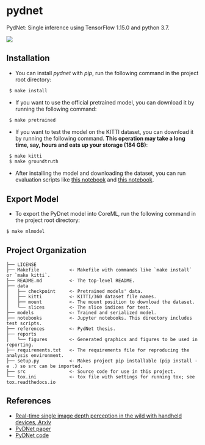 pydnet
==============================

PydNet: Single inference using TensorFlow 1.15.0 and python 3.7.

[![](https://img.shields.io/badge/python-v3.7-blue.svg)](https://github.com/python/)

Installation
------------
 - You can install *pydnet* with *pip*, run the following command in the project root directory:

```bash
 $ make install
```

 - If you want to use the official pretrained model, you can download it by running the following command:

```bash
 $ make pretrained
```

 - If you want to test the model on the KITTI dataset, you can download it by running the following command.
   **This operation may take a long time, say, hours and eats up your storage (184 GB)**:

```bash
 $ make kitti
 $ make groundtruth
```

 - After installing the model and downloading the dataset, you can run evaluation scripts like [this notebook](./notebooks/Test%20KITTI%20Dataset.ipynb) and [this notebook](./notebooks/Test%20Pexel%20Images.ipynb).

Export Model
------------
 - To export the PyDnet model into CoreML, run the following command in the project root directory:
 
 ```bash
 $ make mlmodel
```

Project Organization
------------

    ├── LICENSE
    ├── Makefile           <- Makefile with commands like `make install` or `make kitti`.
    ├── README.md          <- The top-level README.
    ├── data
    │   ├── checkpoint     <- Pretrained models' data.
    │   ├── kitti          <- KITTI/360 dataset file names.
    │   ├── mount          <- The mount position to download the dataset.
    │   └── slices         <- The slice indices for test.
    ├── models             <- Trained and serialized model.
    ├── notebooks          <- Jupyter notebooks. This directory includes test scripts.
    ├── references         <- PydNet thesis.
    ├── reports
    │   └── figures        <- Generated graphics and figures to be used in reporting.
    ├── requirements.txt   <- The requirements file for reproducing the analysis environment.
    ├── setup.py           <- Makes project pip installable (pip install -e .) so src can be imported.
    ├── src                <- Source code for use in this project.
    └── tox.ini            <- tox file with settings for running tox; see tox.readthedocs.io

References
------------

* [Real-time single image depth perception in the wild with handheld devices, Arxiv](https://arxiv.org/pdf/2006.05724.pdf)
* [PyDNet paper](https://arxiv.org/pdf/1806.11430.pdf)
* [PyDNet code](https://github.com/mattpoggi/pydnet)
